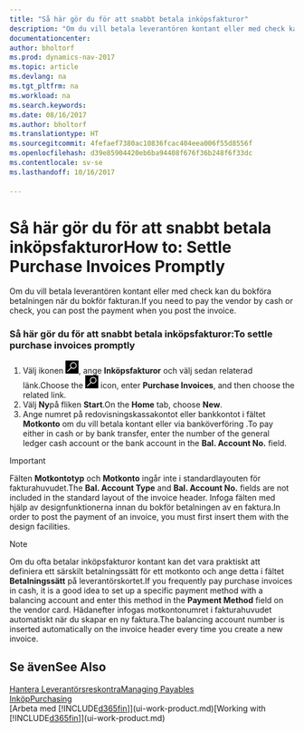 ```yaml
---
title: "Så här gör du för att snabbt betala inköpsfakturor"
description: "Om du vill betala leverantören kontant eller med check kan all nödvändig bokföring göras när du bokför fakturan."
documentationcenter: 
author: bholtorf
ms.prod: dynamics-nav-2017
ms.topic: article
ms.devlang: na
ms.tgt_pltfrm: na
ms.workload: na
ms.search.keywords: 
ms.date: 08/16/2017
ms.author: bholtorf
ms.translationtype: HT
ms.sourcegitcommit: 4fefaef7380ac10836fcac404eea006f55d8556f
ms.openlocfilehash: d39e85904420eb6ba94408f676f36b248f6f33dc
ms.contentlocale: sv-se
ms.lasthandoff: 10/16/2017

---
```

# <a name="how-to-settle-purchase-invoices-promptly"></a><span data-ttu-id="58f13-103">Så här gör du för att snabbt betala inköpsfakturor</span><span class="sxs-lookup"><span data-stu-id="58f13-103">How to: Settle Purchase Invoices Promptly</span></span>
<span data-ttu-id="58f13-104">Om du vill betala leverantören kontant eller med check kan du bokföra betalningen när du bokför fakturan.</span><span class="sxs-lookup"><span data-stu-id="58f13-104">If you need to pay the vendor by cash or check, you can post the payment when you post the invoice.</span></span>  
  
### <a name="to-settle-purchase-invoices-promptly"></a><span data-ttu-id="58f13-105">Så här gör du för att snabbt betala inköpsfakturor:</span><span class="sxs-lookup"><span data-stu-id="58f13-105">To settle purchase invoices promptly</span></span>  
1. <span data-ttu-id="58f13-106">Välj ikonen ![Söka efter sida eller rapport](media/ui-search/search_small.png "ikonen Söka efter sida eller rapport"), ange **Inköpsfakturor** och välj sedan relaterad länk.</span><span class="sxs-lookup"><span data-stu-id="58f13-106">Choose the ![Search for Page or Report](media/ui-search/search_small.png "Search for Page or Report icon") icon, enter **Purchase Invoices**, and then choose the related link.</span></span>  
2. <span data-ttu-id="58f13-107">Välj **Ny**på fliken **Start**.</span><span class="sxs-lookup"><span data-stu-id="58f13-107">On the **Home** tab, choose **New**.</span></span>  
3.  <span data-ttu-id="58f13-108">Ange numret på redovisningskassakontot eller bankkontot i fältet **Motkonto** om du vill betala kontant eller via banköverföring .</span><span class="sxs-lookup"><span data-stu-id="58f13-108">To pay either in cash or by bank transfer, enter the number of the general ledger cash account or the bank account in the **Bal. Account No.** field.</span></span>  
  
> [!IMPORTANT]  
>  <span data-ttu-id="58f13-109">Fälten **Motkontotyp** och **Motkonto** ingår inte i standardlayouten för fakturahuvudet.</span><span class="sxs-lookup"><span data-stu-id="58f13-109">The **Bal. Account Type** and **Bal. Account No.** fields are not included in the standard layout of the invoice header.</span></span> <span data-ttu-id="58f13-110">Infoga fälten med hjälp av designfunktionerna innan du bokför betalningen av en faktura.</span><span class="sxs-lookup"><span data-stu-id="58f13-110">In order to post the payment of an invoice, you must first insert them with the design facilities.</span></span>  
  
> [!NOTE]  
>  <span data-ttu-id="58f13-111">Om du ofta betalar inköpsfakturor kontant kan det vara praktiskt att definiera ett särskilt betalningssätt för ett motkonto och ange detta i fältet **Betalningssätt** på leverantörskortet.</span><span class="sxs-lookup"><span data-stu-id="58f13-111">If you frequently pay purchase invoices in cash, it is a good idea to set up a specific payment method with a balancing account and enter this method in the **Payment Method** field on the vendor card.</span></span> <span data-ttu-id="58f13-112">Hädanefter infogas motkontonumret i fakturahuvudet automatiskt när du skapar en ny faktura.</span><span class="sxs-lookup"><span data-stu-id="58f13-112">The balancing account number is inserted automatically on the invoice header every time you create a new invoice.</span></span>  
  
## <a name="see-also"></a><span data-ttu-id="58f13-113">Se även</span><span class="sxs-lookup"><span data-stu-id="58f13-113">See Also</span></span>  
[<span data-ttu-id="58f13-114">Hantera Leverantörsreskontra</span><span class="sxs-lookup"><span data-stu-id="58f13-114">Managing Payables</span></span>](payables-manage-payables.md)  
[<span data-ttu-id="58f13-115">Inköp</span><span class="sxs-lookup"><span data-stu-id="58f13-115">Purchasing</span></span>](purchasing-manage-purchasing.md)  
<span data-ttu-id="58f13-116">[Arbeta med [!INCLUDE[d365fin](includes/d365fin_md.md)]](ui-work-product.md)</span><span class="sxs-lookup"><span data-stu-id="58f13-116">[Working with [!INCLUDE[d365fin](includes/d365fin_md.md)]](ui-work-product.md)</span></span>
